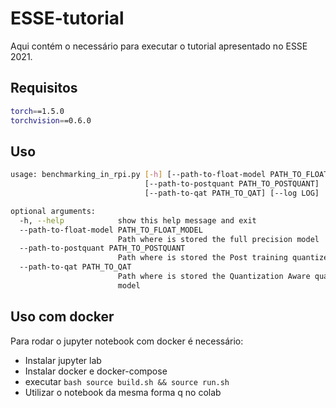 # ESSE-tutorial

Aqui contém o necessário para executar o tutorial apresentado no ESSE 2021.


## **Requisitos**

```bash
torch==1.5.0
torchvision==0.6.0
```

## **Uso**

```bash
usage: benchmarking_in_rpi.py [-h] [--path-to-float-model PATH_TO_FLOAT_MODEL]
                              [--path-to-postquant PATH_TO_POSTQUANT]
                              [--path-to-qat PATH_TO_QAT] [--log LOG]

optional arguments:
  -h, --help            show this help message and exit
  --path-to-float-model PATH_TO_FLOAT_MODEL
                        Path where is stored the full precision model
  --path-to-postquant PATH_TO_POSTQUANT
                        Path where is stored the Post training quantized model
  --path-to-qat PATH_TO_QAT
                        Path where is stored the Quantization Aware quantized
                        model
```

## **Uso com docker**
Para rodar o jupyter notebook com docker é necessário:
-   Instalar jupyter lab
-   Instalar docker e docker-compose
-   executar ```bash source build.sh && source run.sh``` 
-   Utilizar o notebook da mesma forma q no colab
